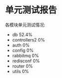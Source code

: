# 单元测试报告

各模块单元测试情况:

- db 52.4%
- controllers2 0%
- auth 0%
- config 0%
- rabbitmq 0%
- redisconf 0%
- router 0%
- utils 0%
